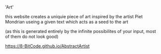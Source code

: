 'Art'

this website creates a uniquie piece of art inspired by the artist Piet Mondrian useing a given text which acts as a seed to the art

(as this is generated entirely by the infinite possibilites of your input, most of them do not look good)

https://8-BitCode.github.io/AbstractArtist
